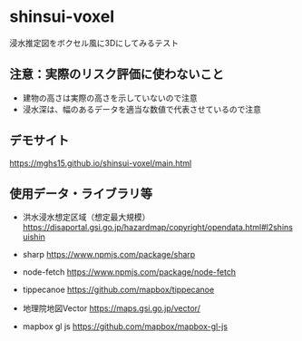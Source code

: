 # shinsui-voxel
浸水推定図をボクセル風に3Dにしてみるテスト

## 注意：実際のリスク評価に使わないこと
* 建物の高さは実際の高さを示していないので注意
* 浸水深は、幅のあるデータを適当な数値で代表させているので注意

## デモサイト
https://mghs15.github.io/shinsui-voxel/main.html

## 使用データ・ライブラリ等
* 洪水浸水想定区域（想定最大規模） https://disaportal.gsi.go.jp/hazardmap/copyright/opendata.html#l2shinsuishin
* sharp https://www.npmjs.com/package/sharp
* node-fetch https://www.npmjs.com/package/node-fetch
* tippecanoe https://github.com/mapbox/tippecanoe

* 地理院地図Vector https://maps.gsi.go.jp/vector/
* mapbox gl js https://github.com/mapbox/mapbox-gl-js
